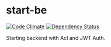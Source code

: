 # start-be

[![Code Climate](https://codeclimate.com/github/AscaL/be-start/badges/gpa.svg)](https://codeclimate.com/github/AscaL/be-start) [![Dependency Status](https://www.versioneye.com/user/projects/556a6692636532001a0e1600/badge.svg?style=flat)](https://www.versioneye.com/user/projects/556a6692636532001a0e1600)

Starting backend with Acl and JWT Auth.
